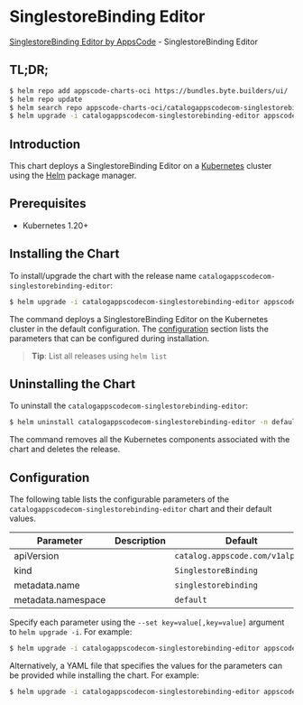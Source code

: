 # SinglestoreBinding Editor

[SinglestoreBinding Editor by AppsCode](https://appscode.com) - SinglestoreBinding Editor

## TL;DR;

```bash
$ helm repo add appscode-charts-oci https://bundles.byte.builders/ui/
$ helm repo update
$ helm search repo appscode-charts-oci/catalogappscodecom-singlestorebinding-editor --version=v0.11.0
$ helm upgrade -i catalogappscodecom-singlestorebinding-editor appscode-charts-oci/catalogappscodecom-singlestorebinding-editor -n default --create-namespace --version=v0.11.0
```

## Introduction

This chart deploys a SinglestoreBinding Editor on a [Kubernetes](http://kubernetes.io) cluster using the [Helm](https://helm.sh) package manager.

## Prerequisites

- Kubernetes 1.20+

## Installing the Chart

To install/upgrade the chart with the release name `catalogappscodecom-singlestorebinding-editor`:

```bash
$ helm upgrade -i catalogappscodecom-singlestorebinding-editor appscode-charts-oci/catalogappscodecom-singlestorebinding-editor -n default --create-namespace --version=v0.11.0
```

The command deploys a SinglestoreBinding Editor on the Kubernetes cluster in the default configuration. The [configuration](#configuration) section lists the parameters that can be configured during installation.

> **Tip**: List all releases using `helm list`

## Uninstalling the Chart

To uninstall the `catalogappscodecom-singlestorebinding-editor`:

```bash
$ helm uninstall catalogappscodecom-singlestorebinding-editor -n default
```

The command removes all the Kubernetes components associated with the chart and deletes the release.

## Configuration

The following table lists the configurable parameters of the `catalogappscodecom-singlestorebinding-editor` chart and their default values.

|     Parameter      | Description |                  Default                   |
|--------------------|-------------|--------------------------------------------|
| apiVersion         |             | <code>catalog.appscode.com/v1alpha1</code> |
| kind               |             | <code>SinglestoreBinding</code>            |
| metadata.name      |             | <code>singlestorebinding</code>            |
| metadata.namespace |             | <code>default</code>                       |


Specify each parameter using the `--set key=value[,key=value]` argument to `helm upgrade -i`. For example:

```bash
$ helm upgrade -i catalogappscodecom-singlestorebinding-editor appscode-charts-oci/catalogappscodecom-singlestorebinding-editor -n default --create-namespace --version=v0.11.0 --set apiVersion=catalog.appscode.com/v1alpha1
```

Alternatively, a YAML file that specifies the values for the parameters can be provided while
installing the chart. For example:

```bash
$ helm upgrade -i catalogappscodecom-singlestorebinding-editor appscode-charts-oci/catalogappscodecom-singlestorebinding-editor -n default --create-namespace --version=v0.11.0 --values values.yaml
```
